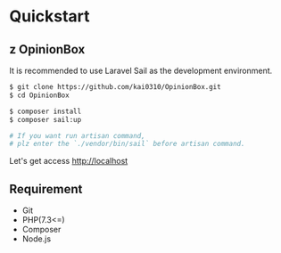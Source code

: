 # Quickstart

## z OpinionBox

It is recommended to use Laravel Sail as the development environment.

```Bash
$ git clone https://github.com/kai0310/OpinionBox.git
$ cd OpinionBox

$ composer install
$ composer sail:up

# If you want run artisan command,
# plz enter the `./vendor/bin/sail` before artisan command.
```

Let's get access [http://localhost](http://localhost)

## Requirement

- Git
- PHP(7.3<=)
- Composer
- Node.js
